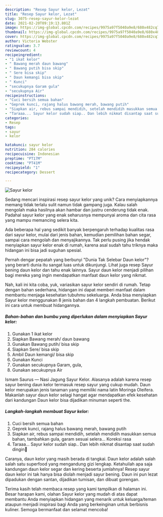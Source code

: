 ```yaml
---
description: "Resep Sayur kelor, Lezat"
title: "Resep Sayur kelor, Lezat"
slug: 3075-resep-sayur-kelor-lezat
date: 2021-02-20T09:19:13.801Z
image: https://img-global.cpcdn.com/recipes/9975a97f5040a9e8/680x482cq70/sayur-kelor-foto-resep-utama.jpg
thumbnail: https://img-global.cpcdn.com/recipes/9975a97f5040a9e8/680x482cq70/sayur-kelor-foto-resep-utama.jpg
cover: https://img-global.cpcdn.com/recipes/9975a97f5040a9e8/680x482cq70/sayur-kelor-foto-resep-utama.jpg
author: Victoria Webster
ratingvalue: 3.7
reviewcount: 4
recipeingredient:
- "1 ikat kelor"
- " Bawang merah daun bawang"
- " Bawang putih bisa skip"
- " Sere bisa skip"
- " Daun kemangi bisa skip"
- " Kunci"
- "secukupnya Garam gula"
- "secukupnya Air"
recipeinstructions:
- "Cuci bersih semua bahan"
- "Geprek kunci, rajang halus bawang merah, bawang putih"
- "Siapkan air, rebus sampai mendidih, setelah mendidih masukkan semua bahan, tambahkan gula, garam sesuai selera... Koreksi rasa"
- "Taraaa... Sayur kelor sudah siap.. Dan lebih nikmat disantap saat sudah dingin🤗"
categories:
- Resep
tags:
- sayur
- kelor

katakunci: sayur kelor 
nutrition: 284 calories
recipecuisine: Indonesian
preptime: "PT17M"
cooktime: "PT41M"
recipeyield: "1"
recipecategory: Dessert

---
```



![Sayur kelor](https://img-global.cpcdn.com/recipes/9975a97f5040a9e8/680x482cq70/sayur-kelor-foto-resep-utama.jpg)

Sedang mencari inspirasi resep sayur kelor yang unik? Cara menyiapkannya memang tidak terlalu sulit namun tidak gampang juga. Kalau salah mengolah maka hasilnya akan hambar dan justru cenderung tidak enak. Padahal sayur kelor yang enak seharusnya mempunyai aroma dan cita rasa yang mampu memancing selera kita.

Ada beberapa hal yang sedikit banyak berpengaruh terhadap kualitas rasa dari sayur kelor, mulai dari jenis bahan, kemudian pemilihan bahan segar, sampai cara mengolah dan menyajikannya. Tak perlu pusing jika hendak menyiapkan sayur kelor enak di rumah, karena asal sudah tahu triknya maka hidangan ini bisa jadi suguhan spesial.

Pernah dengar pepatah yang berbunyi &#34;Dunia Tak Selebar Daun kelor&#34;? yang berarti dunia itu sangat luas untuk dikunjungi. Lihat juga resep Sayur bening daun kelor dan tahu enak lainnya. Sayur daun kelor menjadi pilihan bagi mereka yang ingin mendapatkan manfaat daun kelor yang nikmat.


Nah, kali ini kita coba, yuk, variasikan sayur kelor sendiri di rumah. Tetap dengan bahan sederhana, hidangan ini dapat memberi manfaat dalam membantu menjaga kesehatan tubuhmu sekeluarga. Anda bisa menyiapkan Sayur kelor menggunakan 8 jenis bahan dan 4 langkah pembuatan. Berikut ini cara untuk membuat hidangannya.

<!--inarticleads1-->

##### Bahan-bahan dan bumbu yang diperlukan dalam menyiapkan Sayur kelor:

1. Gunakan 1 ikat kelor
1. Siapkan  Bawang merah/ daun bawang
1. Gunakan  Bawang putih/ bisa skip
1. Siapkan  Sere/ bisa skip
1. Ambil  Daun kemangi/ bisa skip
1. Gunakan  Kunci
1. Gunakan secukupnya Garam, gula,
1. Gunakan secukupnya Air


Ismam Saurus — Nasi Jagung Sayur Kelor. Alasanya adalah karena resep sayur bening daun kelor termasuk resep sayur yang cukup mudah. Daun kelor merupakan jenis tanaman yang memiliki nama latin Moringa Oleifera. Makanlah sayur daun kelor selagi hangat agar mendapatkan efek kesehatan dari kandungan Daun kelor bisa dijadikan minuman seperti the. 

<!--inarticleads2-->

##### Langkah-langkah membuat Sayur kelor:

1. Cuci bersih semua bahan
1. Geprek kunci, rajang halus bawang merah, bawang putih
1. Siapkan air, rebus sampai mendidih, setelah mendidih masukkan semua bahan, tambahkan gula, garam sesuai selera... Koreksi rasa
1. Taraaa... Sayur kelor sudah siap.. Dan lebih nikmat disantap saat sudah dingin🤗


Caranya, daun kelor yang masih berada di tangkai. Daun kelor adalah salah salah satu superfood yang mengandung gizi lengkap. Ketahuilah apa saja kandungan daun kelor segar dan kering beserta jumlahnya! Resep sayur daun kelor ini tak hanya bisa diolah menjadi sayur bening. Daun ini pun lezat dipadukan dengan santan, dijadikan tumisan, dan dibuat gorengan. 

Terima kasih telah membaca resep yang kami tampilkan di halaman ini. Besar harapan kami, olahan Sayur kelor yang mudah di atas dapat membantu Anda menyiapkan hidangan yang menarik untuk keluarga/teman ataupun menjadi inspirasi bagi Anda yang berkeinginan untuk berbisnis kuliner. Semoga bermanfaat dan selamat mencoba!
